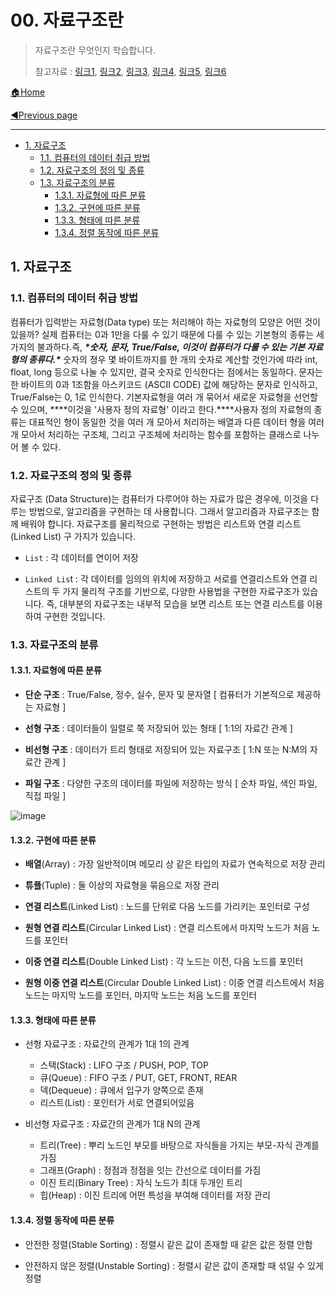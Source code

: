 # 00. 자료구조란

> 자료구조란 무엇인지 학습합니다.
>
> 참고자료 : [링크1](https://gwakuh.tistory.com/1), [링크2](https://asfirstalways.tistory.com/310), [링크3](https://imasoftwareengineer.tistory.com/93?category=768151), [링크4](https://librewiki.net/wiki/시리즈:수학인듯_과학아닌_공학같은_컴퓨터과학/알고리즘_기초), [링크5](https://velog.io/@filoscoder/자료구조-종류와-분류), [링크6](https://gmlwjd9405.github.io/2017/10/01/basic-concepts-of-development-algorithm.html)

[🏠Home](https://github.com/batboy118/Study_Note)

[◀Previous page ](./)

---

<!-- TOC -->

- [1. 자료구조](#1-자료구조)
	- [1.1. 컴퓨터의 데이터 취급 방법](#11-컴퓨터의-데이터-취급-방법)
	- [1.2. 자료구조의 정의 및 종류](#12-자료구조의-정의-및-종류)
	- [1.3. 자료구조의 분류](#13-자료구조의-분류)
		- [1.3.1. 자료형에 따른 분류](#131-자료형에-따른-분류)
		- [1.3.2. 구현에 따른 분류](#132-구현에-따른-분류)
		- [1.3.3. 형태에 따른 분류](#133-형태에-따른-분류)
		- [1.3.4. 정렬 동작에 따른 분류](#134-정렬-동작에-따른-분류)

<!-- /TOC -->

## 1. 자료구조

### 1.1. 컴퓨터의 데이터 취급 방법

컴퓨터가 입력받는 자료형(Data type) 또는 처리해야 하는 자료형의 모양은 어떤 것이 있을까? 실제 컴퓨터는 0과 1만을 다룰 수 있기 때문에 다룰 수 있는 기본형의 종류는 세 가지의 불과하다.즉, ***\*숫자, 문자, True/False, 이것이 컴퓨터가 다룰 수 있는 기본 자료형의 종류다.\**** 숫자의 졍우 몇 바이트까지를 한 개의 숫자로 계산할 것인가에 따라 int, float, long 등으로 나눌 수 있지만, 결국 숫자로 인식한다는 점에서는 동일하다. 문자는 한 바이트의 0과 1조함을 아스키코드 (ASCII CODE) 값에 해당하는 문자로 인식하고, True/False는 0, 1로 인식한다. 기본자료형을 여러 개 묶어서 새로운 자료형을 선언할 수 있으며, ***\*이것을 '사용자 정의 자료형' 이라고 한다.\****사용자 정의 자료형의 종류는 대표적인 형이 동일한 것을 여러 개 모아서 처리하는 배열과 다른 데이터 형을 여러 개 모아서 처리하는 구조체, 그리고 구조체에 처리하는 함수를 포함하는 클래스로 나누어 볼 수 있다.

### 1.2. 자료구조의 정의 및 종류

자료구조 (Data Structure)는 컴퓨터가 다루어야 하는 자료가 많은 경우에, 이것을 다루는 방법으로, 알고리즘을 구현하는 데 사용합니다. 그래서 알고리즘과 자료구조는 함께 배워야 합니다. 자료구조를 물리적으로 구현하는 방법은 리스트와 연결 리스트(Linked List) 구 가지가 있습니다.

- `List` : 각 데이터를 연이어 저장

-  `Linked Lis`t : 각 데이터를 임의의 위치에 저장하고 서로를 연결리스트와 연결 리스트의 두 가지 물리적 구조를 기반으로, 다양한 사용법을 구현한 자료구조가 있습니다. 즉, 대부분의 자료구조는 내부적 모습을 보면 리스트 또는 연결 리스트를 이용하여 구현한 것입니다.

### 1.3. 자료구조의 분류

#### 1.3.1. 자료형에 따른 분류

- **단순 구조** : True/False, 정수, 실수, 문자 및 문자열 [ 컴퓨터가 기본적으로 제공하는 자료형 ]
- **선형 구조** : 데이터들이 일렬로 쭉 저장되어 있는 형태 [ 1:1의 자료간 관계 ]

- **비선형 구조** : 데이터가 트리 형태로 저장되어 있는 자료구조 [ 1:N 또는 N:M의 자료간 관계 ]
- **파일 구조** : 다양한 구조의 데이터를 파일에 저장하는 방식 [ 순차 파일, 색인 파일, 직접 파일 ]

![image](https://user-images.githubusercontent.com/53181778/77248050-6068d580-6c2e-11ea-80be-2d84d927a232.png)

#### 1.3.2. 구현에 따른 분류

- **배열**(Array) : 가장 일반적이며 메모리 상 같은 타입의 자료가 연속적으로 저장 관리
- **튜플**(Tuple) : 둘 이상의 자료형을 묶음으로 저장 관리

- **연결 리스트**(Linked List) : 노드를 단위로 다음 노드를 가리키는 포인터로 구성

- **원형 연결 리스트**(Circular Linked List) : 연결 리스트에서 마지막 노드가 처음 노드를 포인터
- **이중 연결 리스트**(Double Linked List) : 각 노드는 이전, 다음 노드를 포인터

- **원형 이중 연결 리스트**(Circular Double Linked List) : 이중 연결 리스트에서 처음 노드는 마지막 노드를 포인터, 마지막 노드는 처음 노드를 포인터

#### 1.3.3. 형태에 따른 분류

- 선형 자료구조 : 자료간의 관계가 1대 1의 관계
  - 스택(Stack) : LIFO 구조 / PUSH, POP, TOP
  - 큐(Queue) : FIFO 구조 / PUT, GET, FRONT, REAR
  - 덱(Dequeue) : 큐에서 입구가 양쪽으로 존재
  - 리스트(List) : 포인터가 서로 연결되어있음

- 비선형 자료구조 : 자료간의 관계가 1대 N의 관계
  - 트리(Tree) : 뿌리 노드인 부모를 바탕으로 자식들을 가지는 부모-자식 관계를 가짐
  - 그래프(Graph) : 정점과 정점을 잇는 간선으로 데이터를 가짐
  - 이진 트리(Binary Tree) : 자식 노드가 최대 두개인 트리
  - 힙(Heap) : 이진 트리에 어떤 특성을 부여해 데이터를 저장 관리

#### 1.3.4. 정렬 동작에 따른 분류

- 안전한 정렬(Stable Sorting) : 정렬시 같은 값이 존재할 때 같은 값은 정렬 안함

- 안전하지 않은 정렬(Unstable Sorting) : 정렬시 같은 값이 존재할 때 섞일 수 있게 정렬


